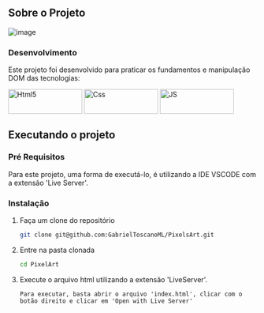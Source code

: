 <!-- ABOUT THE PROJECT -->
## Sobre o Projeto

![image](https://github.com/GabrielToscanoML/PixelsArt/assets/68169956/2162f159-17f7-40f1-9f4c-fb7360f31f92)

### Desenvolvimento

Este projeto foi desenvolvido para praticar os fundamentos e manipulação DOM das tecnologias:

  <img align="center" alt="Html5" src="https://img.shields.io/badge/HTML5-E34F26?style=for-the-badge&logo=html5&logoColor=white" width="150" height="50" />
  <img align="center" alt="Css" src="https://img.shields.io/badge/CSS3-1572B6?style=for-the-badge&logo=css3&logoColor=white"  width="150" height="50" />
  <img align="center" alt="JS" src="https://img.shields.io/badge/JavaScript-F7DF1E?style=for-the-badge&logo=javascript&logoColor=black"  width="150" height="50" />

<!-- GETTING STARTED -->
## Executando o projeto

### Pré Requisitos

Para este projeto, uma forma de executá-lo, é utilizando a IDE VSCODE com a extensão 'Live Server'.

### Instalação

1. Faça um clone do repositório
   ```sh
   git clone git@github.com:GabrielToscanoML/PixelsArt.git
   ```
2. Entre na pasta clonada
   ```sh
   cd PixelArt
   ```
3. Execute o arquivo html utilizando a extensão 'LiveServer'. 
   ```
   Para executar, basta abrir o arquivo 'index.html', clicar com o botão direito e clicar em 'Open with Live Server'
   ```
